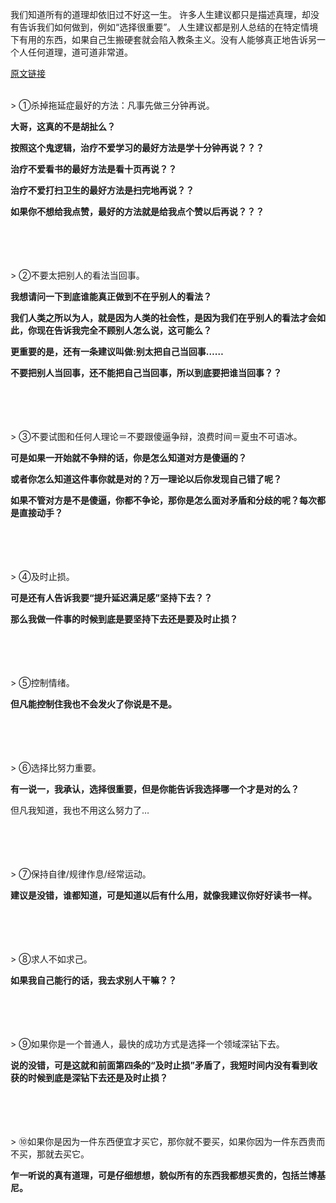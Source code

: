 我们知道所有的道理却依旧过不好这一生。
许多人生建议都只是描述真理，却没有告诉我们如何做到，例如“选择很重要”。
人生建议都是别人总结的在特定情境下有用的东西，如果自己生搬硬套就会陷入教条主义。没有人能够真正地告诉另一个人任何道理，道可道非常道。


[原文链接](https://www.zhihu.com/question/353786685/answer/889384702)

<br>
> ①杀掉拖延症最好的方法：凡事先做三分钟再说。

**大哥，这真的不是胡扯么？**

**按照这个鬼逻辑，治疗不爱学习的最好方法是学十分钟再说？？？**

**治疗不爱看书的最好方法是看十页再说？？**

**治疗不爱打扫卫生的最好方法是扫完地再说？？**

**如果你不想给我点赞，最好的方法就是给我点个赞以后再说？？？**

<br>
<br>
<br>
<br>
> ②不要太把别人的看法当回事。

**我想请问一下到底谁能真正做到不在乎别人的看法？**

**我们人类之所以为人，就是因为人类的社会性，是因为我们在乎别人的看法才会如此，你现在告诉我完全不顾别人怎么说，这可能么？**

**更重要的是，还有一条建议叫做:别太把自己当回事……**

**不要把别人当回事，还不能把自己当回事，所以到底要把谁当回事？？**

<br>
<br>
<br>
<br>
> ③不要试图和任何人理论＝不要跟傻逼争辩，浪费时间＝夏虫不可语冰。

**可是如果一开始就不争辩的话，你是怎么知道对方是傻逼的？**

**或者你怎么知道这件事你就是对的？万一理论以后你发现自己错了呢？**

**如果不管对方是不是傻逼，你都不争论，那你是怎么面对矛盾和分歧的呢？每次都是直接动手？**

<br>
<br>
<br>
<br>
> ④及时止损。

**可是还有人告诉我要“提升延迟满足感”坚持下去？？**

**那么我做一件事的时候到底是要坚持下去还是要及时止损？**

<br>
<br>
<br>
<br>
> ⑤控制情绪。

**但凡能控制住我也不会发火了你说是不是。**

<br>
<br>
<br>
<br>
> ⑥选择比努力重要。

**有一说一，我承认，选择很重要，但是你能告诉我选择哪一个才是对的么？**

但凡我知道，我也不用这么努力了…

<br>
<br>
<br>
<br>
> ⑦保持自律/规律作息/经常运动。

**建议是没错，谁都知道，可是知道以后有什么用，就像我建议你好好读书一样。**

<br>
<br>
<br>
<br>
> ⑧求人不如求己。

**如果我自己能行的话，我去求别人干嘛？？**

<br>
<br>
<br>
<br>
> ⑨如果你是一个普通人，最快的成功方式是选择一个领域深钻下去。

**说的没错，可是这就和前面第四条的“及时止损”矛盾了，我短时间内没有看到收获的时候到底是深钻下去还是及时止损？**

<br>
<br>
<br>
<br>
> ⑩如果你是因为一件东西便宜才买它，那你就不要买，如果你因为一件东西贵而不买，那就去买它。

**乍一听说的真有道理，可是仔细想想，貌似所有的东西我都想买贵的，包括兰博基尼。**